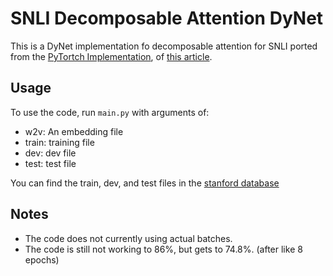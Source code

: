 # SNLI Decomposable Attention DyNet

This is a DyNet implementation fo decomposable attention for SNLI ported from the [PyTortch Implementation](https://github.com/libowen2121/SNLI-decomposable-attention),
of [this article](https://arxiv.org/abs/1606.01933).

## Usage

To use the code, run `main.py` with arguments of:
- w2v: An embedding file
- train: training file
- dev: dev file
- test: test file

You can find the train, dev, and test files in the [stanford database](https://nlp.stanford.edu/projects/snli/)

## Notes

- The code does not currently using actual batches.
- The code is still not working to 86%, but gets to 74.8%. (after like 8 epochs)
